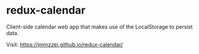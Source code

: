 # redux-calendar

Client-side calendar web app that makes use of the LocalStorage to persist data.

Visit: https://jmmzzei.github.io/redux-calendar/

